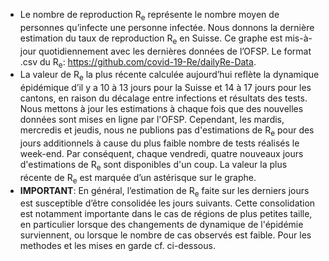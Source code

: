 - Le nombre de reproduction R<sub>e</sub> représente le nombre moyen de personnes qu’infecte une personne infectée. Nous donnons la dernière estimation du taux de reproduction R<sub>e</sub> en Suisse. Ce graphe est mis-à-jour quotidiennement avec les dernières données de l’OFSP. Le format .csv du R<sub>e</sub>: https://github.com/covid-19-Re/dailyRe-Data.
- La valeur de R<sub>e</sub> la plus récente calculée aujourd’hui reflète la dynamique épidémique d’il y a 10 à 13 jours pour la Suisse et 14 à 17 jours pour les cantons, en raison du décalage entre infections et résultats des tests. Nous mettons à jour les estimations à chaque fois que des nouvelles données sont mises en ligne par l'OFSP. Cependant, les mardis, mercredis et jeudis, nous ne publions pas d'estimations de R<sub>e</sub> pour des jours additionnels à cause du plus faible nombre de tests réalisés le week-end. Par conséquent, chaque vendredi, quatre nouveaux jours d'estimations de R<sub>e</sub> sont disponibles d'un coup. La valeur la plus récente de R<sub>e</sub> est marquée d’un astérisque sur le graphe.
- **IMPORTANT**: En général, l’estimation de R<sub>e</sub> faite sur les derniers jours est susceptible d’être consolidée les jours suivants. Cette consolidation est notamment importante dans le cas de régions de plus petites taille, en particulier lorsque des changements de dynamique de l'épidémie surviennent, ou lorsque le nombre de cas observés est faible. Pour les methodes et les mises en garde cf. ci-dessous.

